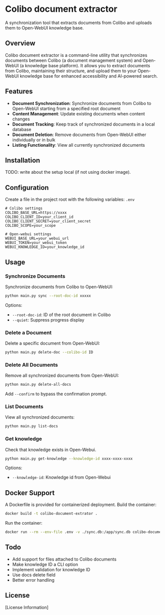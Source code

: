# Colibo document extractor

A synchronization tool that extracts documents from Colibo and uploads them to Open-WebUI knowledge base.

## Overview

Colibo document extractor is a command-line utility that synchronizes documents between Colibo (a document management
system) and Open-WebUI (a knowledge base platform). It allows you to extract documents from Colibo, maintaining their
structure, and upload them to your Open-WebUI knowledge base for enhanced accessibility and AI-powered search.

## Features

- **Document Synchronization**: Synchronize documents from Colibo to Open-WebUI starting from a specified root document
- **Content Management**: Update existing documents when content changes
- **Document Tracking**: Keep track of synchronized documents in a local database
- **Document Deletion**: Remove documents from Open-WebUI either individually or in bulk
- **Listing Functionality**: View all currently synchronized documents

## Installation

TODO: write about the setup local (if not using docker image).

## Configuration

Create a file in the project root with the following variables: `.env`

``` 
# Colibo settings
COLIBO_BASE_URL=https://xxxx
COLIBO_CLIENT_ID=your_client_id
COLIBO_CLIENT_SECRET=your_client_secret
COLIBO_SCOPE=your_scope

# Open-webui settings
WEBUI_BASE_URL=your_webui_url
WEBUI_TOKEN=your_webui_token
WEBUI_KNOWLEDGE_ID=your_knowledge_id
```

## Usage

### Synchronize Documents

Synchronize documents from Colibo to Open-WebUI:

``` bash
python main.py sync --root-doc-id xxxxx
```

Options:

- `--root-doc-id`: ID of the root document in Colibo
- `--quiet`: Suppress progress display

### Delete a Document

Delete a specific document from Open-WebUI:

``` bash
python main.py delete-doc --colibo-id ID
```

### Delete All Documents

Remove all synchronized documents from Open-WebUI:

``` bash
python main.py delete-all-docs
```

Add `--confirm` to bypass the confirmation prompt.

### List Documents

View all synchronized documents:

``` bash
python main.py list-docs
```

### Get knowledge

Check that knowledge exists in Open-Webui.

```bash
python main.py get-knowledge --knowledge-id xxxx-xxxx-xxxx
```

Options:

- `--knowledge-id`: Knowledge id from Open-Webui

## Docker Support

A Dockerfile is provided for containerized deployment.
Build the container:

``` bash
docker build -t colibo-document-extrator .
```

Run the container:

``` bash
docker run --rm --env-file .env -v ./sync.db:/app/sync.db colibo-document-extrator --help
```

## Todo

- Add support for files attached to Colibo documents
- Make knowledge ID a CLI option
- Implement validation for knowledge ID
- Use docs delete field
- Better error handling

## License

[License Information]
